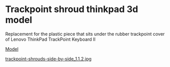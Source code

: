 # Trackpoint shroud thinkpad 3d model

Replacement for the plastic piece that sits under the rubber trackpoint cover of Lenovo ThinkPad TrackPoint Keyboard II 

[Model](./trackpoint-shroud-thinkpad.stl)


[trackpoint-shrouds-side-by-side_1.1.2.jpg](trackpoint-shrouds-side-by-side_1.1.2.jpg)